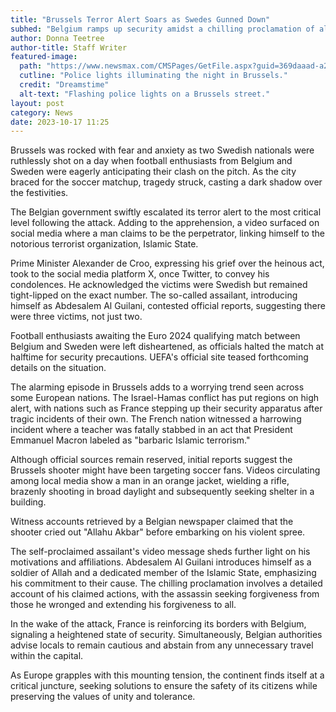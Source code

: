 ```yaml
---
title: "Brussels Terror Alert Soars as Swedes Gunned Down"
subhed: "Belgium ramps up security amidst a chilling proclamation of allegiance to the Islamic State."
author: Donna Teetree
author-title: Staff Writer
featured-image: 
  path: "https://www.newsmax.com/CMSPages/GetFile.aspx?guid=369daaad-a2a7-4c45-ae35-119dcca19901&SiteName=Newsmax&maxsidesize=600"
  cutline: "Police lights illuminating the night in Brussels."
  credit: "Dreamstime"
  alt-text: "Flashing police lights on a Brussels street."
layout: post
category: News
date: 2023-10-17 11:25
---
```


Brussels was rocked with fear and anxiety as two Swedish nationals were ruthlessly shot on a day when football enthusiasts from Belgium and Sweden were eagerly anticipating their clash on the pitch. As the city braced for the soccer matchup, tragedy struck, casting a dark shadow over the festivities.

The Belgian government swiftly escalated its terror alert to the most critical level following the attack. Adding to the apprehension, a video surfaced on social media where a man claims to be the perpetrator, linking himself to the notorious terrorist organization, Islamic State.

Prime Minister Alexander de Croo, expressing his grief over the heinous act, took to the social media platform X, once Twitter, to convey his condolences. He acknowledged the victims were Swedish but remained tight-lipped on the exact number. The so-called assailant, introducing himself as Abdesalem Al Guilani, contested official reports, suggesting there were three victims, not just two.

Football enthusiasts awaiting the Euro 2024 qualifying match between Belgium and Sweden were left disheartened, as officials halted the match at halftime for security precautions. UEFA's official site teased forthcoming details on the situation.

The alarming episode in Brussels adds to a worrying trend seen across some European nations. The Israel-Hamas conflict has put regions on high alert, with nations such as France stepping up their security apparatus after tragic incidents of their own. The French nation witnessed a harrowing incident where a teacher was fatally stabbed in an act that President Emmanuel Macron labeled as "barbaric Islamic terrorism."

Although official sources remain reserved, initial reports suggest the Brussels shooter might have been targeting soccer fans. Videos circulating among local media show a man in an orange jacket, wielding a rifle, brazenly shooting in broad daylight and subsequently seeking shelter in a building.

Witness accounts retrieved by a Belgian newspaper claimed that the shooter cried out "Allahu Akbar" before embarking on his violent spree.

The self-proclaimed assailant's video message sheds further light on his motivations and affiliations. Abdesalem Al Guilani introduces himself as a soldier of Allah and a dedicated member of the Islamic State, emphasizing his commitment to their cause. The chilling proclamation involves a detailed account of his claimed actions, with the assassin seeking forgiveness from those he wronged and extending his forgiveness to all.

In the wake of the attack, France is reinforcing its borders with Belgium, signaling a heightened state of security. Simultaneously, Belgian authorities advise locals to remain cautious and abstain from any unnecessary travel within the capital.

As Europe grapples with this mounting tension, the continent finds itself at a critical juncture, seeking solutions to ensure the safety of its citizens while preserving the values of unity and tolerance.

